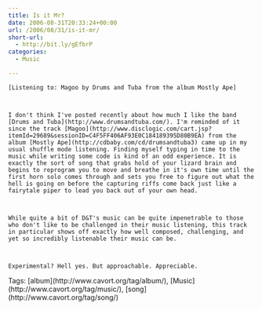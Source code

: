 ```yaml
---
title: Is it Mr?
date: 2006-08-31T20:33:24+00:00
url: /2006/08/31/is-it-mr/
short-url:
  - http://bit.ly/gEfbrP
categories:
  - Music

---
```

<div class='microid-mailto+http:sha1:136c80425997875d3f596febff5e5e4c03cc050a'>
  
    [Listening to: Magoo by Drums and Tuba from the album Mostly Ape]
  
  
  
    I don't think I've posted recently about how much I like the band [Drums and Tuba](http://www.drumsandtuba.com/). I'm reminded of it since the track [Magoo](http://www.disclogic.com/cart.jsp?itemId=29689&sessionID=C4F5FF406AF93E0C184189395D80B9EA) from the album [Mostly Ape](http://cdbaby.com/cd/drumsandtuba3) came up in my usual shuffle mode listening. Finding myself typing in time to the music while writing some code is kind of an odd experience. It is exactly the sort of song that grabs hold of your lizard brain and begins to reprogram you to move and breathe in it's own time until the first horn solo comes through and sets you free to figure out what the hell is going on before the capturing riffs come back just like a fairytale piper to lead you back out of your own head.
  
  
  
    While quite a bit of D&T's music can be quite impenetrable to those who don't like to be challenged in their music listening, this track in particular shows off exactly how well composed, challenging, and yet so incredibly listenable their music can be.
  
  
  
    Experimental? Hell yes. But approachable. Appreciable.
  
</div>

<div class="st-post-tags">
  Tags: [album](http://www.cavort.org/tag/album/), [Music](http://www.cavort.org/tag/music/), [song](http://www.cavort.org/tag/song/)<br />
</div>